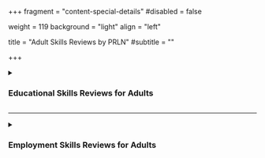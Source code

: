 +++
fragment = "content-special-details"
#disabled = false

weight = 119
background = "light"
align = "left"

title = "Adult Skills Reviews by PRLN"
#subtitle = ""

+++
<details>
    
<summary>
    
### Educational Skills Reviews for Adults

</summary>

Educational Skills Assessments for adults (18+) are often the first step on the path to employment, higher level training, post-secondary education, high school diplomas (or equivalencies) and independence.
  
#### An Educational Skills Review:
- identifies your skill levels in reading, writing and math
- provides a report that includes details about your current skill levels 
- can be used to support Ontario Disability Support Program (ODSP) applications
- provides a referral to the best local program to meet your goals
#### Cost:
- $130  
- **Free** for individuals receiving Ontario Works (OW) support
#### Time: 
- 1 hour appointment needed
#### Where: 
- Available at multiple locations across the region
- [Contact us](/about/contact/) to book your appointment!

</details>
  
***
  
<details>
    
<summary>
    
### Employment Skills Reviews for Adults

</summary>
  
Employment Skills Assessments for Adults (18+) support jobseekers on their path to better employment through skills upgrading, higher level training, post-secondary education and high school diplomas (or equivalencies).
  
#### An Employment Skills Assessment:
- identifies your skill levels in each of Canada’s [Skills for Success](https://www.canada.ca/en/services/jobs/training/initiatives/skills-success/understanding-individuals.html) areas 
- compares your skill levels now with the skill levels needed for your employment goal
- identifies your training needs based on your employment goals
- provides a report that includes a step by step training plan for all of your skills upgrading & training needs 
- can be used to support Better Jobs Ontario (BJO) applications
- provides referrals to the best local programs to meet your goals

#### Cost:
- $275 
  
#### Time: 
- 1.5 hour appointment needed
  
#### Where: 
- Available at multiple locations across the region
- [Contact us](/about/contact/) to book your appointment!

</details>
